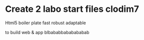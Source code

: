 # Create 2 labo start files clodim7
Html5 boiler plate
fast
robust
adaptable

to build web & app
blbababbababababab
